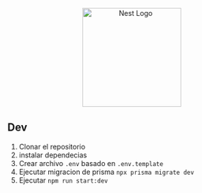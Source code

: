 <p align="center">
  <a href="http://nestjs.com/" target="blank"><img src="https://nestjs.com/img/logo-small.svg" width="200" alt="Nest Logo" /></a>
</p>

## Dev

1. Clonar el repositorio
2. instalar dependecias
3. Crear archivo `.env` basado en `.env.template`
4. Ejecutar migracion de prisma `npx prisma migrate dev `
5. Ejecutar `npm run start:dev`
